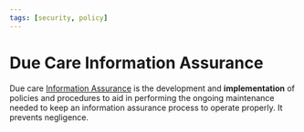 ```yaml
---
tags: [security, policy]
---
```


# Due Care Information Assurance

Due care [Information Assurance](202408141942.md) is the development and
**implementation** of policies and procedures to aid in performing the ongoing
maintenance needed to keep an information assurance process to operate properly.
It prevents negligence.
